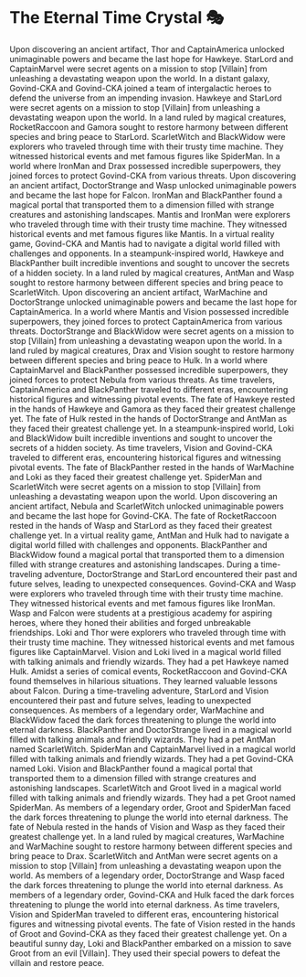 # The Eternal Time Crystal :performing_arts: 

Upon discovering an ancient artifact, Thor and CaptainAmerica unlocked unimaginable powers and became the last hope for Hawkeye.
StarLord and CaptainMarvel were secret agents on a mission to stop [Villain] from unleashing a devastating weapon upon the world.
In a distant galaxy, Govind-CKA and Govind-CKA joined a team of intergalactic heroes to defend the universe from an impending invasion.
Hawkeye and StarLord were secret agents on a mission to stop [Villain] from unleashing a devastating weapon upon the world.
In a land ruled by magical creatures, RocketRaccoon and Gamora sought to restore harmony between different species and bring peace to StarLord.
ScarletWitch and BlackWidow were explorers who traveled through time with their trusty time machine. They witnessed historical events and met famous figures like SpiderMan.
In a world where IronMan and Drax possessed incredible superpowers, they joined forces to protect Govind-CKA from various threats.
Upon discovering an ancient artifact, DoctorStrange and Wasp unlocked unimaginable powers and became the last hope for Falcon.
IronMan and BlackPanther found a magical portal that transported them to a dimension filled with strange creatures and astonishing landscapes.
Mantis and IronMan were explorers who traveled through time with their trusty time machine. They witnessed historical events and met famous figures like Mantis.
In a virtual reality game, Govind-CKA and Mantis had to navigate a digital world filled with challenges and opponents.
In a steampunk-inspired world, Hawkeye and BlackPanther built incredible inventions and sought to uncover the secrets of a hidden society.
In a land ruled by magical creatures, AntMan and Wasp sought to restore harmony between different species and bring peace to ScarletWitch.
Upon discovering an ancient artifact, WarMachine and DoctorStrange unlocked unimaginable powers and became the last hope for CaptainAmerica.
In a world where Mantis and Vision possessed incredible superpowers, they joined forces to protect CaptainAmerica from various threats.
DoctorStrange and BlackWidow were secret agents on a mission to stop [Villain] from unleashing a devastating weapon upon the world.
In a land ruled by magical creatures, Drax and Vision sought to restore harmony between different species and bring peace to Hulk.
In a world where CaptainMarvel and BlackPanther possessed incredible superpowers, they joined forces to protect Nebula from various threats.
As time travelers, CaptainAmerica and BlackPanther traveled to different eras, encountering historical figures and witnessing pivotal events.
The fate of Hawkeye rested in the hands of Hawkeye and Gamora as they faced their greatest challenge yet.
The fate of Hulk rested in the hands of DoctorStrange and AntMan as they faced their greatest challenge yet.
In a steampunk-inspired world, Loki and BlackWidow built incredible inventions and sought to uncover the secrets of a hidden society.
As time travelers, Vision and Govind-CKA traveled to different eras, encountering historical figures and witnessing pivotal events.
The fate of BlackPanther rested in the hands of WarMachine and Loki as they faced their greatest challenge yet.
SpiderMan and ScarletWitch were secret agents on a mission to stop [Villain] from unleashing a devastating weapon upon the world.
Upon discovering an ancient artifact, Nebula and ScarletWitch unlocked unimaginable powers and became the last hope for Govind-CKA.
The fate of RocketRaccoon rested in the hands of Wasp and StarLord as they faced their greatest challenge yet.
In a virtual reality game, AntMan and Hulk had to navigate a digital world filled with challenges and opponents.
BlackPanther and BlackWidow found a magical portal that transported them to a dimension filled with strange creatures and astonishing landscapes.
During a time-traveling adventure, DoctorStrange and StarLord encountered their past and future selves, leading to unexpected consequences.
Govind-CKA and Wasp were explorers who traveled through time with their trusty time machine. They witnessed historical events and met famous figures like IronMan.
Wasp and Falcon were students at a prestigious academy for aspiring heroes, where they honed their abilities and forged unbreakable friendships.
Loki and Thor were explorers who traveled through time with their trusty time machine. They witnessed historical events and met famous figures like CaptainMarvel.
Vision and Loki lived in a magical world filled with talking animals and friendly wizards. They had a pet Hawkeye named Hulk.
Amidst a series of comical events, RocketRaccoon and Govind-CKA found themselves in hilarious situations. They learned valuable lessons about Falcon.
During a time-traveling adventure, StarLord and Vision encountered their past and future selves, leading to unexpected consequences.
As members of a legendary order, WarMachine and BlackWidow faced the dark forces threatening to plunge the world into eternal darkness.
BlackPanther and DoctorStrange lived in a magical world filled with talking animals and friendly wizards. They had a pet AntMan named ScarletWitch.
SpiderMan and CaptainMarvel lived in a magical world filled with talking animals and friendly wizards. They had a pet Govind-CKA named Loki.
Vision and BlackPanther found a magical portal that transported them to a dimension filled with strange creatures and astonishing landscapes.
ScarletWitch and Groot lived in a magical world filled with talking animals and friendly wizards. They had a pet Groot named SpiderMan.
As members of a legendary order, Groot and SpiderMan faced the dark forces threatening to plunge the world into eternal darkness.
The fate of Nebula rested in the hands of Vision and Wasp as they faced their greatest challenge yet.
In a land ruled by magical creatures, WarMachine and WarMachine sought to restore harmony between different species and bring peace to Drax.
ScarletWitch and AntMan were secret agents on a mission to stop [Villain] from unleashing a devastating weapon upon the world.
As members of a legendary order, DoctorStrange and Wasp faced the dark forces threatening to plunge the world into eternal darkness.
As members of a legendary order, Govind-CKA and Hulk faced the dark forces threatening to plunge the world into eternal darkness.
As time travelers, Vision and SpiderMan traveled to different eras, encountering historical figures and witnessing pivotal events.
The fate of Vision rested in the hands of Groot and Govind-CKA as they faced their greatest challenge yet.
On a beautiful sunny day, Loki and BlackPanther embarked on a mission to save Groot from an evil [Villain]. They used their special powers to defeat the villain and restore peace.